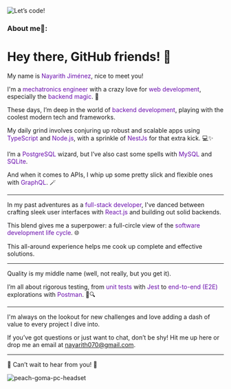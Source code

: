 ![Let’s code!](https://github.com/Naya070/Naya070/assets/80334512/e223f49e-5d13-4bbc-9ff3-ac9096151bcd)
### About me🧑:
# Hey there, GitHub friends! 👋

My name is <span style="color: #6a0dad;">Nayarith Jiménez</span>, nice to meet you!

I'm a <span style="color: #6a0dad;">mechatronics engineer</span> with a crazy love for <span style="color: #6a0dad;">web development</span>, especially the <span style="color: #6a0dad;">backend magic</span>. 🚀

These days, I’m deep in the world of <span style="color: #6a0dad;">backend development</span>, playing with the coolest modern tech and frameworks.

My daily grind involves conjuring up robust and scalable apps using <span style="color: #6a0dad;">TypeScript</span> and <span style="color: #6a0dad;">Node.js</span>, with a sprinkle of <span style="color: #6a0dad;">NestJs</span> for that extra kick. 💻✨

I’m a <span style="color: #6a0dad;">PostgreSQL</span> wizard, but I’ve also cast some spells with <span style="color: #6a0dad;">MySQL</span> and <span style="color: #6a0dad;">SQLite</span>.

And when it comes to APIs, I whip up some pretty slick and flexible ones with <span style="color: #6a0dad;">GraphQL</span>. 🪄

---

In my past adventures as a <span style="color: #6a0dad;">full-stack developer</span>, I've danced between crafting sleek user interfaces with <span style="color: #6a0dad;">React.js</span> and building out solid backends.

This blend gives me a superpower: a full-circle view of the <span style="color: #6a0dad;">software development life cycle</span>. 🌐

This all-around experience helps me cook up complete and effective solutions.

---

Quality is my middle name (well, not really, but you get it).

I’m all about rigorous testing, from <span style="color: #6a0dad;">unit tests</span> with <span style="color: #6a0dad;">Jest</span> to <span style="color: #6a0dad;">end-to-end (E2E)</span> explorations with <span style="color: #6a0dad;">Postman</span>. 🧪🔍

---

I'm always on the lookout for new challenges and love adding a dash of value to every project I dive into.

If you’ve got questions or just want to chat, don’t be shy! Hit me up here or drop me an email at <span style="color: #6a0dad;">nayarith070@gmail.com</span>.

---

💌 Can’t wait to hear from you! 💌



![peach-goma-pc-headset](https://github.com/Naya070/Naya070/assets/80334512/f6619ab9-1df6-4801-934e-33e7e0cb9861)
